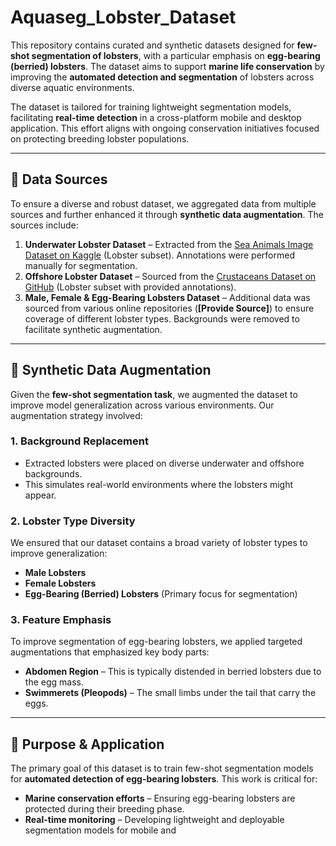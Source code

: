 # Aquaseg_Lobster_Dataset

This repository contains curated and synthetic datasets designed for **few-shot segmentation of lobsters**, with a particular emphasis on **egg-bearing (berried) lobsters**. The dataset aims to support **marine life conservation** by improving the **automated detection and segmentation** of lobsters across diverse aquatic environments.

The dataset is tailored for training lightweight segmentation models, facilitating **real-time detection** in a cross-platform mobile and desktop application. This effort aligns with ongoing conservation initiatives focused on protecting breeding lobster populations.

---

## 📌 Data Sources

To ensure a diverse and robust dataset, we aggregated data from multiple sources and further enhanced it through **synthetic data augmentation**. The sources include:

1. **Underwater Lobster Dataset** – Extracted from the [Sea Animals Image Dataset on Kaggle](https://www.kaggle.com/datasets/vencerlanz09/sea-animals-image-dataste) (Lobster subset). Annotations were performed manually for segmentation.
2. **Offshore Lobster Dataset** – Sourced from the [Crustaceans Dataset on GitHub](https://github.com/ifiaber/Crustaceans/tree/main/Lobsters) (Lobster subset with provided annotations).
3. **Male, Female & Egg-Bearing Lobsters Dataset** – Additional data was sourced from various online repositories (**[Provide Source]**) to ensure coverage of different lobster types. Backgrounds were removed to facilitate synthetic augmentation.

---

## 🎨 Synthetic Data Augmentation

Given the **few-shot segmentation task**, we augmented the dataset to improve model generalization across various environments. Our augmentation strategy involved:

### 1. Background Replacement
- Extracted lobsters were placed on diverse underwater and offshore backgrounds.
- This simulates real-world environments where the lobsters might appear.

### 2. Lobster Type Diversity
We ensured that our dataset contains a broad variety of lobster types to improve generalization:
- **Male Lobsters**
- **Female Lobsters**
- **Egg-Bearing (Berried) Lobsters** (Primary focus for segmentation)

### 3. Feature Emphasis
To improve segmentation of egg-bearing lobsters, we applied targeted augmentations that emphasized key body parts:
- **Abdomen Region** – This is typically distended in berried lobsters due to the egg mass.
- **Swimmerets (Pleopods)** – The small limbs under the tail that carry the eggs.

---

## 🦞 Purpose & Application

The primary goal of this dataset is to train few-shot segmentation models for **automated detection of egg-bearing lobsters**. This work is critical for:
- **Marine conservation efforts** – Ensuring egg-bearing lobsters are protected during their breeding phase.
- **Real-time monitoring** – Developing lightweight and deployable segmentation models for mobile and
